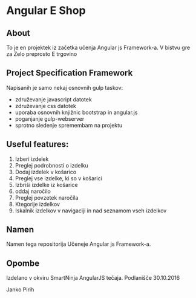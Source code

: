 # Angular E Shop

## About
To je en projektek  iz začetka učenja Angular js Framework-a.  V bistvu gre za 
Zelo preprosto E trgovino 

## Project Specification Framework
Napisanih je samo nekaj osnovnih gulp taskov:
* združevanje javascript datotek
* združevanje css datotek
* uporaba osnovnih knjižnic bootstrap in angular.js
* poganjanje gulp-webserver
* sprotno sledenje spremembam  na projektu

## Useful features:

1. Izberi izdelek
2. Preglej podrobnosti o izdelku 
3. Dodaj izdelek v košarico
4. Preglej vse izdelke, ki so v košarici
5. Izbriši izdelke iz košarice
6. oddaj naročilo 
7. Preglej povzetek naročila
8. Ktegorije izdelkov 
9. Iskalnik izdelkov v navigaciji in nad seznamom vseh izdelkov 


## Namen
Namen tega repositorija Učeneje Angular js Framework-a.

## Opombe
Izdelano v okviru SmartNinja AngularJS tečaja.
Podlanišče 30.10.2016       

Janko Pirih